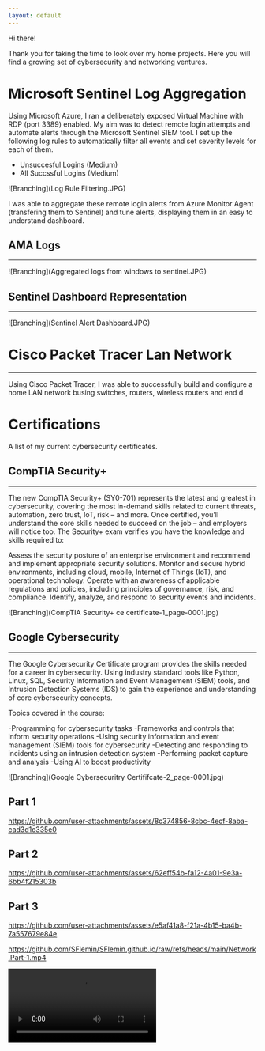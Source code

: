 ```yaml
---
layout: default
---
```



Hi there! 

Thank you for taking the time to look over my home projects. Here you will find a growing set of cybersecurity and networking ventures.



# Microsoft Sentinel Log Aggregation

Using Microsoft Azure, I ran a deliberately exposed Virtual Machine with RDP (port 3389) enabled. My aim was to detect remote login attempts and automate alerts through the Microsoft Sentinel SIEM tool. I set up the following log rules to automatically filter all events and set severity levels for each of them.

- Unsuccesful Logins (Medium)
- All Succssful Logins (Medium)

![Branching](Log Rule Filtering.JPG)


I was able to aggregate these remote login alerts from Azure Monitor Agent (transfering them to Sentinel) and tune alerts, displaying them in an easy to understand dashboard.
## AMA Logs 
* * *
![Branching](Aggregated logs from windows to sentinel.JPG)



## Sentinel Dashboard Representation
* * *
![Branching](Sentinel Alert Dashboard.JPG)

# Cisco Packet Tracer Lan Network
***

Using Cisco Packet Tracer, I was able to successfully build and configure a home LAN network busing switches, routers, wireless routers and end d 


 
# Certifications
A list of my current cybersecurity certificates.
## CompTIA Security+
* * *
The new CompTIA Security+ (SY0-701) represents the latest and greatest in cybersecurity, covering the most in-demand skills related to current threats, automation, zero trust, IoT, risk – and more. Once certified, you’ll understand the core skills needed to succeed on the job – and employers will notice too. The Security+ exam verifies you have the knowledge and skills required to:

   Assess the security posture of an enterprise environment and recommend and implement appropriate security solutions.
   Monitor and secure hybrid environments, including cloud, mobile, Internet of Things (IoT), and operational technology.
   Operate with an awareness of applicable regulations and policies, including principles of governance, risk, and compliance.
   Identify, analyze, and respond to security events and incidents. 

![Branching](CompTIA Security+ ce certificate-1_page-0001.jpg)

## Google Cybersecurity
* * *
The Google Cybersecurity Certificate program provides the skills needed for a career in cybersecurity. Using industry standard tools like Python, Linux, SQL, Security Information and Event Management (SIEM) tools, and Intrusion Detection Systems (IDS) to gain the experience and understanding of core cybersecurity concepts.

Topics covered in the course:

   -Programming for cybersecurity tasks
   -Frameworks and controls that inform security operations
   -Using security information and event management (SIEM) tools for cybersecurity
   -Detecting and responding to incidents using an intrusion detection system
   -Performing packet capture and analysis
   -Using AI to boost productivity


![Branching](Google Cybersecuritry Certififcate-2_page-0001.jpg)

## Part 1

https://github.com/user-attachments/assets/8c374856-8cbc-4ecf-8aba-cad3d1c335e0

## Part 2

https://github.com/user-attachments/assets/62eff54b-fa12-4a01-9e3a-6bb4f215303b

## Part 3

https://github.com/user-attachments/assets/e5af41a8-f21a-4b15-ba4b-7a557679e84e

https://github.com/SFlemin/SFlemin.github.io/raw/refs/heads/main/Network.Part-1.mp4

<video src="Network Part-1.mp4">

<video width="320" height="240" controls loop=="" muted= "" autoplay="">
 <source src="https://github.com/SFlemin/SFlemin.github.io/raw/refs/heads/main/Network.Part-1.mp4">
</video>
